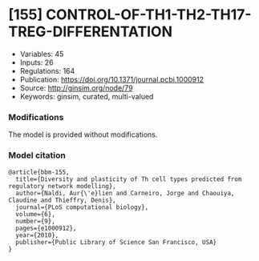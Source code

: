 # \[155\] CONTROL-OF-TH1-TH2-TH17-TREG-DIFFERENTATION

 - Variables: 45
 - Inputs: 26
 - Regulations: 164
 - Publication: https://doi.org/10.1371/journal.pcbi.1000912
 - Source: http://ginsim.org/node/79
 - Keywords: ginsim, curated, multi-valued


### Modifications

The model is provided without modifications.

### Model citation

```
@article{bbm-155,
  title={Diversity and plasticity of Th cell types predicted from regulatory network modelling},
  author={Naldi, Aur{\'e}lien and Carneiro, Jorge and Chaouiya, Claudine and Thieffry, Denis},
  journal={PLoS computational biology},
  volume={6},
  number={9},
  pages={e1000912},
  year={2010},
  publisher={Public Library of Science San Francisco, USA}
}

```

